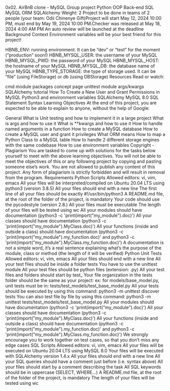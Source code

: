 0x02. AirBnB clone - MySQL Group project Python OOP Back-end SQL MySQL ORM SQLAlchemy Weight: 2 Project to be done in teams of 2 people (your team: Odii Chinenye Gift)Project will start May 12, 2024 10:00 PM, must end by May 19, 2024 10:00 PM.Checker was released at May 18, 2024 4:00 AM PM An auto review will be launched at the deadline Background Context Environment variables will be your best friend for this project!

HBNB_ENV: running environment. It can be “dev” or “test” for the moment (“production” soon!) HBNB_MYSQL_USER: the username of your MySQL HBNB_MYSQL_PWD: the password of your MySQL HBNB_MYSQL_HOST: the hostname of your MySQL HBNB_MYSQL_DB: the database name of your MySQL HBNB_TYPE_STORAGE: the type of storage used. It can be “file” (using FileStorage) or db (using DBStorage) Resources Read or watch:

cmd module packages concept page unittest module args/kwargs SQLAlchemy tutorial How To Create a New User and Grant Permissions in MySQL Python3 and environment variables SQLAlchemy MySQL 8.0 SQL Statement Syntax Learning Objectives At the end of this project, you are expected to be able to explain to anyone, without the help of Google:

General What is Unit testing and how to implement it in a large project What is args and how to use it What is **kwargs and how to use it How to handle named arguments in a function How to create a MySQL database How to create a MySQL user and grant it privileges What ORM means How to map a Python Class to a MySQL table How to handle 2 different storage engines with the same codebase How to use environment variables Copyright - Plagiarism You are tasked to come up with solutions for the tasks below yourself to meet with the above learning objectives. You will not be able to meet the objectives of this or any following project by copying and pasting someone else’s work. You are not allowed to publish any content of this project. Any form of plagiarism is strictly forbidden and will result in removal from the program. Requirements Python Scripts Allowed editors: vi, vim, emacs All your files will be interpreted/compiled on Ubuntu 20.04 LTS using python3 (version 3.8.5) All your files should end with a new line The first line of all your files should be exactly #!/usr/bin/python3 A README.md file, at the root of the folder of the project, is mandatory Your code should use the pycodestyle (version 2.8.) All your files must be executable The length of your files will be tested using wc All your modules should have documentation (python3 -c 'print(import("my_module").doc)') All your classes should have documentation (python3 -c 'print(import("my_module").MyClass.doc)') All your functions (inside and outside a class) should have documentation (python3 -c 'print(import("my_module").my_function.doc)' and python3 -c 'print(import("my_module").MyClass.my_function.doc)') A documentation is not a simple word, it’s a real sentence explaining what’s the purpose of the module, class or method (the length of it will be verified) Python Unit Tests Allowed editors: vi, vim, emacs All your files should end with a new line All your test files should be inside a folder tests You have to use the unittest module All your test files should be python files (extension: .py) All your test files and folders should start by test_ Your file organization in the tests folder should be the same as your project: ex: for models/base_model.py, unit tests must be in: tests/test_models/test_base_model.py All your tests should be executed by using this command: python3 -m unittest discover tests You can also test file by file by using this command: python3 -m unittest tests/test_models/test_base_model.py All your modules should have documentation (python3 -c 'print(import("my_module").doc)') All your classes should have documentation (python3 -c 'print(import("my_module").MyClass.doc)') All your functions (inside and outside a class) should have documentation (python3 -c 'print(import("my_module").my_function.doc)' and python3 -c 'print(import("my_module").MyClass.my_function.doc)') We strongly encourage you to work together on test cases, so that you don’t miss any edge cases SQL Scripts Allowed editors: vi, vim, emacs All your files will be executed on Ubuntu 20.04 LTS using MySQL 8.0 Your files will be executed with SQLAlchemy version 1.4.x All your files should end with a new line All your SQL queries should have a comment just before (i.e. syntax above) All your files should start by a comment describing the task All SQL keywords should be in uppercase (SELECT, WHERE…) A README.md file, at the root of the folder of the project, is mandatory The length of your files will be tested using wc
